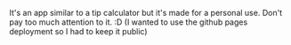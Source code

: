 It's an app similar to a tip calculator but it's made for a personal use. Don't pay too much attention to it. :D
(I wanted to use the github pages deployment so I had to keep it public)
